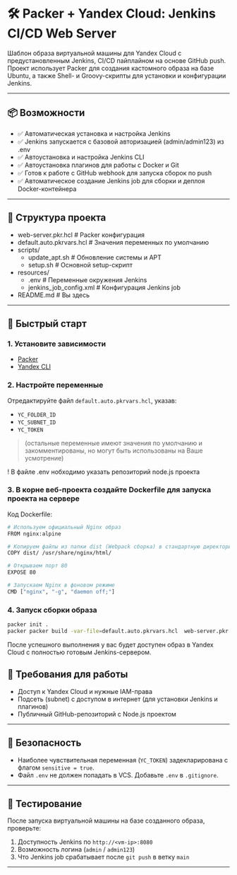 # 🛠️ Packer + Yandex Cloud: Jenkins CI/CD Web Server

Шаблон образа виртуальной машины для Yandex Cloud с предустановленным Jenkins, CI/CD пайплайном на основе GitHub push. Проект использует Packer для создания кастомного образа на базе Ubuntu, а также Shell- и Groovy-скрипты для установки и конфигурации Jenkins.

---

## 📦 Возможности

- ✅ Автоматическая установка и настройка Jenkins
- ✅ Jenkins запускается с базовой авторизацией (admin/admin123) из .env
- ✅ Автоустановка и настройка Jenkins CLI
- ✅ Автоустановка плагинов для работы с Docker и Git
- ✅ Готов к работе с GitHub webhook для запуска сборок по push
- ✅ Автоматическое создание Jenkins job для сборки и деплоя Docker-контейнера 

---

## 📁 Структура проекта

- web-server.pkr.hcl             # Packer конфигурация
- default.auto.pkrvars.hcl       # Значения переменных по умолчанию
- scripts/
    - update_apt.sh              # Обновление системы и APT
    - setup.sh                   # Основной setup-скрипт
- resources/
    - .env                       # Переменные окружения Jenkins
    - jenkins_job_config.xml     # Конфигурация Jenkins job
- README.md                      # Вы здесь

---

## 🚀 Быстрый старт

### 1. Установите зависимости

- [Packer](https://yandex.cloud/ru/docs/tutorials/infrastructure-management/packer-quickstart)
- [Yandex CLI](https://yandex.cloud/ru/docs/cli/quickstart#install)

### 2. Настройте переменные

Отредактируйте файл `default.auto.pkrvars.hcl`, указав:

- `YC_FOLDER_ID`
- `YC_SUBNET_ID`
- `YC_TOKEN`  
> (остальные переменные имеют значения по умолчанию и закомментированы, но могут быть использованы на Ваше усмотрение)

! В файле .env нобходимо указать репозиторий node.js проекта

### 3. В корне веб-проекта создайте Dockerfile для запуска проекта на сервере

Код Dockerfile:

```bash
# Используем официальный Nginx образ
FROM nginx:alpine

# Копируем файлы из папки dist (Webpack сборка) в стандартную директорию Nginx
COPY dist/ /usr/share/nginx/html/

# Открываем порт 80
EXPOSE 80

# Запускаем Nginx в фоновом режиме
CMD ["nginx", "-g", "daemon off;"]
```

### 4. Запуск сборки образа

```bash
packer init .
packer packer build -var-file=default.auto.pkrvars.hcl  web-server.pkr.hcl .
```

После успешного выполнения у вас будет доступен образ в Yandex Cloud с полностью готовым Jenkins-сервером.

## 📌 Требования для работы

- Доступ к Yandex Cloud и нужные IAM-права
- Подсеть (subnet) с доступом в интернет (для установки Jenkins и плагинов)
- Публичный GitHub-репозиторий с Node.js проектом

---

## 🔐 Безопасность

- Наиболее чувствительная переменная (`YC_TOKEN`) задекларирована с флагом `sensitive = true`.
- Файл `.env` не должен попадать в VCS. Добавьте `.env` в `.gitignore`.

---

## 🧪 Тестирование

После запуска виртуальной машины на базе созданного образа, проверьте:

1. Доступность Jenkins по `http://<vm-ip>:8080`
2. Возможность логина (`admin` / `admin123`)
3. Что Jenkins job срабатывает после `git push` в ветку `main`

---